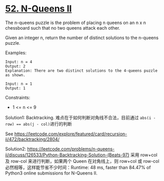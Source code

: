 # [52. N-Queens II](https://leetcode.com/problems/n-queens-ii/)

The n-queens puzzle is the problem of placing n queens on an n x n chessboard such that no two queens attack each other.

Given an integer n, return the number of distinct solutions to the n-queens puzzle.

Examples:

```
Input: n = 4
Output: 2
Explanation: There are two distinct solutions to the 4-queens puzzle as shown.

Input: n = 1
Output: 1
```

Constraints:

- 1 <= n <= 9

Solution1: Backtracking. 难点在于如何判断对角线不合法，目前通过 ``abs(i - row) == abs(j - col)``进行的判断

See https://leetcode.com/explore/featured/card/recursion-ii/472/backtracking/2804/


Solution2: https://leetcode.com/problems/n-queens-ii/discuss/126533/Python-Backtracking-Solution-(Beats-97)
采用 row+col 及 row-col 来进行判断，如果两个 Queen 在对角线上，则 row+col 或 row-col 必然相等，这样能节省不少时间：Runtime: 48 ms, faster than 84.47% of Python3 online submissions for N-Queens II.
